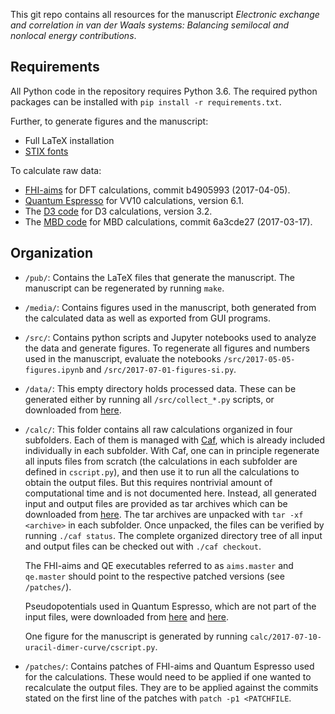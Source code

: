 This git repo contains all resources for the manuscript *Electronic exchange and correlation in van der Waals systems: Balancing semilocal and nonlocal energy contributions*.

## Requirements

All Python code in the repository requires Python 3.6. The required python packages can be installed with `pip install -r requirements.txt`.

Further, to generate figures and the manuscript:

-   Full LaTeX installation
-   [STIX fonts](http://www.stixfonts.org)

To calculate raw data:

-   [FHI-aims](https://aimsclub.fhi-berlin.mpg.de) for DFT calculations, commit b4905993 (2017-04-05).
-   [Quantum Espresso](http://www.quantum-espresso.org) for VV10 calculations, version 6.1.
-   The [D3 code](http://www.thch.uni-bonn.de/tc/index.php?section=downloads&subsection=getd3) for D3 calculations, version 3.2.
-   The [MBD code](https://github.com/azag0/mbd) for MBD calculations, commit 6a3cde27 (2017-03-17).

## Organization

-   `/pub/`: Contains the LaTeX files that generate the manuscript. The manuscript can be regenerated by running `make`.

- `/media/`: Contains figures used in the manuscript, both generated from the calculated data as well as exported from GUI programs.

- `/src/`: Contains python scripts and Jupyter notebooks used to analyze the data and generate figures. To regenerate all figures and numbers used in the manuscript, evaluate the notebooks `/src/2017-05-05-figures.ipynb` and `/src/2017-07-01-figures-si.py`.

- `/data/`: This empty directory holds processed data. These can be generated either by running all `/src/collect_*.py` scripts, or downloaded from [here](https://figshare.com/account/articles/5117167).

- `/calc/`: This folder contains all raw calculations organized in four subfolders. Each of them is managed with [Caf](https://github.com/azag0/caf), which is already included individually in each subfolder. With Caf, one can in principle regenerate all inputs files from scratch (the calculations in each subfolder are defined in `cscript.py`), and then use it to run all the calculations to obtain the output files. But this requires nontrivial amount of computational time and is not documented here. Instead, all generated input and output files are provided as tar archives which can be downloaded from [here](https://figshare.com/articles/2017-01-23-all-vdw-sets-3_tar_gz/5117191). The tar archives are unpacked with `tar -xf <archive>` in each subfolder. Once unpacked, the files can be verified by running `./caf status`. The complete organized directory tree of all input and output files can be checked out with `./caf checkout`.

    The FHI-aims and QE executables referred to as `aims.master` and `qe.master` should point to the respective patched versions (see `/patches/`).

    Pseudopotentials used in Quantum Espresso, which are not part of the input files, were downloaded from [here](http://www.quantum-espresso.org/pseudopotentials/) and [here](http://www.quantum-simulation.org/potentials/sg15_oncv/).

    One figure for the manuscript is generated by running `calc/2017-07-10-uracil-dimer-curve/cscript.py`.

- `/patches/`: Contains patches of FHI-aims and Quantum Espresso used for the calculations. These would need to be applied if one wanted to recalculate the output files. They are to be applied against the commits stated on the first line of the patches with `patch -p1 <PATCHFILE`.
